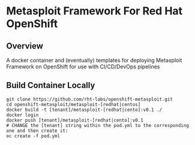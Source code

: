 # Metasploit Framework For Red Hat OpenShift

## Overview
A docker container and (eventually) templates for deploying Metasploit Framework on OpenShift for use
with CI/CD/DevOps pipelines

## Build Container Locally
```
git clone https://github.com/rht-labs/openshift-metasploit.git
cd openshift-metasploit/metasploit-[redhat|centos]
docker build -t [tenant]/metasploit-[redhat|cento]:v0.1 ./
docker login
docker push [tenant]/metasploit-[redhat|cento]:v0.1
# CHANGE the [tenant] string within the pod.yml to the corresponding one and then create it:
oc create -f pod.yml
```
